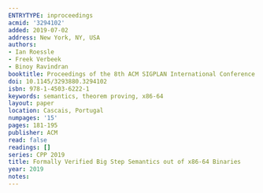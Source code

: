 ```yaml
---
ENTRYTYPE: inproceedings
acmid: '3294102'
added: 2019-07-02
address: New York, NY, USA
authors:
- Ian Roessle
- Freek Verbeek
- Binoy Ravindran
booktitle: Proceedings of the 8th ACM SIGPLAN International Conference on Certified Programs and Proofs
doi: 10.1145/3293880.3294102
isbn: 978-1-4503-6222-1
keywords: semantics, theorem proving, x86-64
layout: paper
location: Cascais, Portugal
numpages: '15'
pages: 181-195
publisher: ACM
read: false
readings: []
series: CPP 2019
title: Formally Verified Big Step Semantics out of x86-64 Binaries
year: 2019
notes:
---
```

